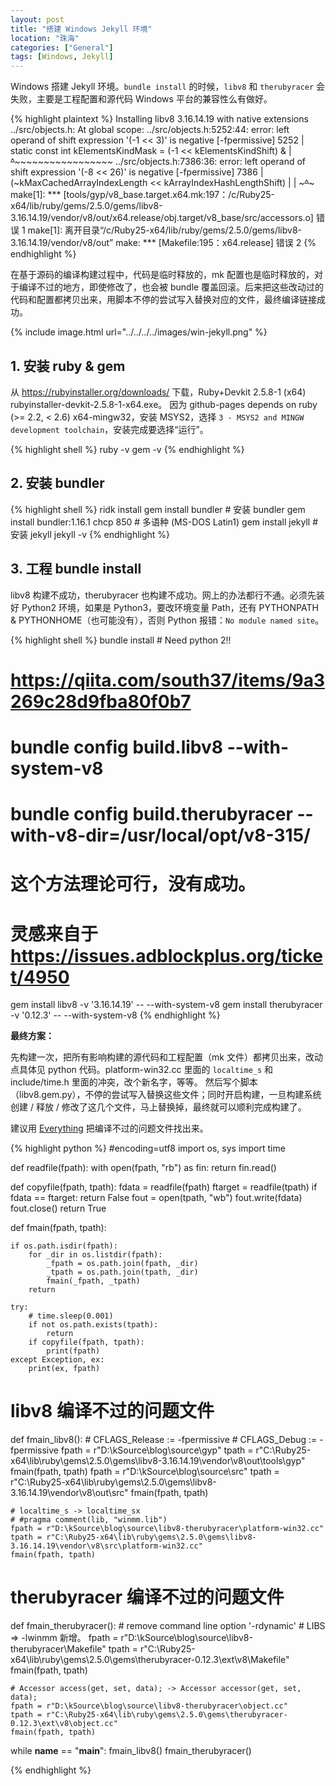 ```yaml
---
layout: post
title: "搭建 Windows Jekyll 环境"
location: "珠海"
categories: ["General"]
tags: [Windows, Jekyll]
---
```


Windows 搭建 Jekyll 环境。`bundle install` 的时候，`libv8` 和 `therubyracer` 会失败，主要是工程配置和源代码 Windows 平台的兼容性么有做好。

{% highlight plaintext %}
Installing libv8 3.16.14.19 with native extensions
../src/objects.h: At global scope:
../src/objects.h:5252:44: error: left operand of shift expression '(-1 << 3)' is negative [-fpermissive]
 5252 |   static const int kElementsKindMask = (-1 << kElementsKindShift) &
      |                                        ~~~~^~~~~~~~~~~~~~~~~~~~~~
../src/objects.h:7386:36: error: left operand of shift expression '(-8 << 26)' is negative [-fpermissive]
 7386 |       (~kMaxCachedArrayIndexLength << kArrayIndexHashLengthShift) |
      |       ~~~~~~~~~~~~~~~~~~~~~~~~~~~~~^~~~~~~~~~~~~~~~~~~~~~~~~~~~~~
make[1]: *** [tools/gyp/v8_base.target.x64.mk:197：/c/Ruby25-x64/lib/ruby/gems/2.5.0/gems/libv8-3.16.14.19/vendor/v8/out/x64.release/obj.target/v8_base/src/accessors.o] 错误 1
make[1]: 离开目录“/c/Ruby25-x64/lib/ruby/gems/2.5.0/gems/libv8-3.16.14.19/vendor/v8/out”
make: *** [Makefile:195：x64.release] 错误 2
{% endhighlight %}

在基于源码的编译构建过程中，代码是临时释放的，mk 配置也是临时释放的，对于编译不过的地方，即使修改了，也会被 bundle 覆盖回滚。后来把这些改动过的代码和配置都拷贝出来，用脚本不停的尝试写入替换对应的文件，最终编译链接成功。

{% include image.html url="../../../../images/win-jekyll.png" %}

## 1. 安装 ruby & gem

从 <https://rubyinstaller.org/downloads/> 下载，Ruby+Devkit 2.5.8-1 (x64) rubyinstaller-devkit-2.5.8-1-x64.exe。
因为 github-pages depends on ruby (>= 2.2, < 2.6) x64-mingw32，安装 MSYS2，选择 `3 - MSYS2 and MINGW development toolchain`，安装完成要选择“运行”。

{% highlight shell %}
ruby -v
gem -v
{% endhighlight %}

## 2. 安装 bundler

{% highlight shell %}
ridk install
gem install bundler # 安装 bundler
gem install bundler:1.16.1
chcp 850 # 多语种 (MS-DOS Latin1)
gem install jekyll # 安装 jekyll
jekyll -v
{% endhighlight %}

## 3. 工程 bundle install

libv8 构建不成功，therubyracer 也构建不成功。网上的办法都行不通。必须先装好 Python2 环境，如果是 Python3，要改环境变量 Path，还有 PYTHONPATH & PYTHONHOME（也可能没有），否则 Python 报错：`No module named site`。

{% highlight shell %}
bundle install # Need python 2!!
# https://qiita.com/south37/items/9a3269c28d9fba80f0b7
# bundle config build.libv8 --with-system-v8
# bundle config build.therubyracer --with-v8-dir=/usr/local/opt/v8-315/
# 这个方法理论可行，没有成功。
# 灵感来自于 https://issues.adblockplus.org/ticket/4950
gem install libv8 -v '3.16.14.19' -- --with-system-v8
gem install therubyracer -v '0.12.3' -- --with-system-v8
{% endhighlight %}

**最终方案：**

先构建一次，把所有影响构建的源代码和工程配置（mk 文件）都拷贝出来，改动点具体见 python 代码。platform-win32.cc 里面的 `localtime_s` 和 include/time.h 里面的冲突，改个新名字，等等。
然后写个脚本（libv8.gem.py），不停的尝试写入替换这些文件；同时开启构建，一旦构建系统创建 / 释放 / 修改了这几个文件，马上替换掉，最终就可以顺利完成构建了。

建议用 [Everything](https://www.voidtools.com/zh-cn/) 把编译不过的问题文件找出来。

{% highlight python %}
#encoding=utf8
import os, sys
import time

def readfile(fpath):
    with open(fpath, "rb") as fin:
        return fin.read()

def copyfile(fpath, tpath):
    fdata = readfile(fpath)
    ftarget = readfile(tpath)
    if fdata == ftarget:
        return False
    fout = open(tpath, "wb")
    fout.write(fdata)
    fout.close()
    return True

def fmain(fpath, tpath):

    if os.path.isdir(fpath):
        for _dir in os.listdir(fpath):
            _fpath = os.path.join(fpath, _dir)
            _tpath = os.path.join(tpath, _dir)
            fmain(_fpath, _tpath)
        return

    try:
        # time.sleep(0.001)
        if not os.path.exists(tpath):
            return
        if copyfile(fpath, tpath):
            print(fpath)
    except Exception, ex:
        print(ex, fpath)

# libv8 编译不过的问题文件
def fmain_libv8():
    # CFLAGS_Release := -fpermissive
    # CFLAGS_Debug := -fpermissive
    fpath = r"D:\kSource\blog\source\gyp"
    tpath = r"C:\Ruby25-x64\lib\ruby\gems\2.5.0\gems\libv8-3.16.14.19\vendor\v8\out\tools\gyp"
    fmain(fpath, tpath)
    fpath = r"D:\kSource\blog\source\src"
    tpath = r"C:\Ruby25-x64\lib\ruby\gems\2.5.0\gems\libv8-3.16.14.19\vendor\v8\out\src"
    fmain(fpath, tpath)

    # localtime_s -> localtime_sx
    # #pragma comment(lib, "winmm.lib")
    fpath = r"D:\kSource\blog\source\libv8-therubyracer\platform-win32.cc"
    tpath = r"C:\Ruby25-x64\lib\ruby\gems\2.5.0\gems\libv8-3.16.14.19\vendor\v8\src\platform-win32.cc"
    fmain(fpath, tpath)

# therubyracer 编译不过的问题文件
def fmain_therubyracer():
    # remove command line option '-rdynamic'
    # LIBS => -lwinmm 新增。
    fpath = r"D:\kSource\blog\source\libv8-therubyracer\Makefile"
    tpath = r"C:\Ruby25-x64\lib\ruby\gems\2.5.0\gems\therubyracer-0.12.3\ext\v8\Makefile"
    fmain(fpath, tpath)

    # Accessor access(get, set, data); -> Accessor accessor(get, set, data);
    fpath = r"D:\kSource\blog\source\libv8-therubyracer\object.cc"
    tpath = r"C:\Ruby25-x64\lib\ruby\gems\2.5.0\gems\therubyracer-0.12.3\ext\v8\object.cc"
    fmain(fpath, tpath)

while __name__ == "__main__":
    fmain_libv8()
    fmain_therubyracer()

{% endhighlight %}
